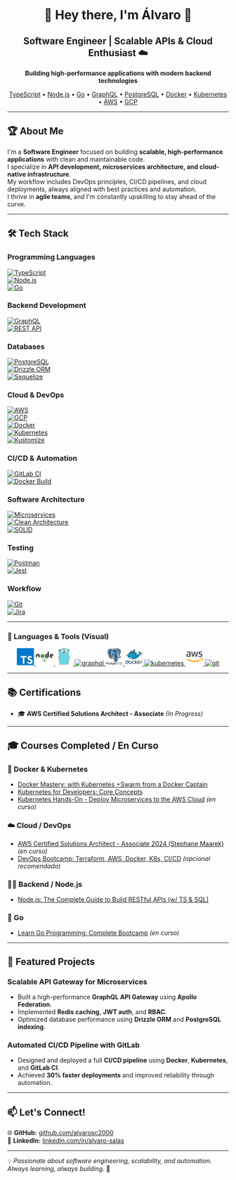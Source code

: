 <h1 align="center">🚀 Hey there, I'm Álvaro 👋</h1>  
<h2 align="center">Software Engineer | Scalable APIs & Cloud Enthusiast ☁️</h2>  

<p align="center">
  <b>Building high-performance applications with modern backend technologies</b>  
</p>

<p align="center">
  <a href="https://www.typescriptlang.org/">TypeScript</a> • 
  <a href="https://nodejs.org/">Node.js</a> • 
  <a href="https://go.dev/">Go</a> • 
  <a href="https://graphql.org/">GraphQL</a> • 
  <a href="https://www.postgresql.org/">PostgreSQL</a> • 
  <a href="https://www.docker.com/">Docker</a> • 
  <a href="https://kubernetes.io/">Kubernetes</a> • 
  <a href="https://aws.amazon.com/">AWS</a> • 
  <a href="https://cloud.google.com/">GCP</a>
</p>

---

## 🏆 About Me  

I'm a **Software Engineer** focused on building **scalable, high-performance applications** with clean and maintainable code.  
I specialize in **API development, microservices architecture, and cloud-native infrastructure**.  
My workflow includes DevOps principles, CI/CD pipelines, and cloud deployments, always aligned with best practices and automation.  
I thrive in **agile teams**, and I'm constantly upskilling to stay ahead of the curve.  

---

## 🛠 Tech Stack  

### Programming Languages  
[![TypeScript](https://img.shields.io/badge/-TypeScript-3178C6?style=flat&logo=typescript&logoColor=white)](https://www.typescriptlang.org/)  
[![Node.js](https://img.shields.io/badge/-Node.js-339933?style=flat&logo=node.js&logoColor=white)](https://nodejs.org/)  
[![Go](https://img.shields.io/badge/-Go-00ADD8?style=flat&logo=go&logoColor=white)](https://go.dev/)

### Backend Development  
[![GraphQL](https://img.shields.io/badge/-GraphQL-E10098?style=flat&logo=graphql&logoColor=white)](https://graphql.org/)  
[![REST API](https://img.shields.io/badge/-REST%20API-005571?style=flat)](https://restfulapi.net/)

### Databases  
[![PostgreSQL](https://img.shields.io/badge/-PostgreSQL-336791?style=flat&logo=postgresql&logoColor=white)](https://www.postgresql.org/)  
[![Drizzle ORM](https://img.shields.io/badge/-Drizzle%20ORM-yellow?style=flat)](https://orm.drizzle.team/)  
[![Sequelize](https://img.shields.io/badge/-Sequelize-52B0E7?style=flat&logo=sequelize&logoColor=white)](https://sequelize.org/)

### Cloud & DevOps  
[![AWS](https://img.shields.io/badge/-AWS-232F3E?style=flat&logo=amazonaws&logoColor=white)](https://aws.amazon.com/)  
[![GCP](https://img.shields.io/badge/-Google%20Cloud-4285F4?style=flat&logo=googlecloud&logoColor=white)](https://cloud.google.com/)  
[![Docker](https://img.shields.io/badge/-Docker-2496ED?style=flat&logo=docker&logoColor=white)](https://www.docker.com/)  
[![Kubernetes](https://img.shields.io/badge/-Kubernetes-326CE5?style=flat&logo=kubernetes&logoColor=white)](https://kubernetes.io/)  
[![Kustomize](https://img.shields.io/badge/-Kustomize-7B42BC?style=flat)](https://github.com/kubernetes-sigs/kustomize)

### CI/CD & Automation  
[![GitLab CI](https://img.shields.io/badge/-GitLab%20CI%2FCD-FC6D26?style=flat&logo=gitlab&logoColor=white)](https://docs.gitlab.com/ee/ci/)  
[![Docker Build](https://img.shields.io/badge/-Docker%20Build-0db7ed?style=flat&logo=docker&logoColor=white)](https://docs.docker.com/engine/reference/commandline/build/)

### Software Architecture  
[![Microservices](https://img.shields.io/badge/-Microservices-00BFA5?style=flat)](https://martinfowler.com/articles/microservices.html)  
[![Clean Architecture](https://img.shields.io/badge/-Clean%20Architecture-4B0082?style=flat)](https://8thlight.com/blog/uncle-bob/2012/08/13/the-clean-architecture.html)  
[![SOLID](https://img.shields.io/badge/-SOLID-FF6F00?style=flat)](https://medium.com/@imranhsayed/solid-principles-explained-in-plain-english-8a124fdfd2e0)

### Testing  
[![Postman](https://img.shields.io/badge/-Postman-FF6C37?style=flat&logo=postman&logoColor=white)](https://www.postman.com/)  
[![Jest](https://img.shields.io/badge/-Jest-C21325?style=flat&logo=jest&logoColor=white)](https://jestjs.io/)

### Workflow  
[![Git](https://img.shields.io/badge/-Git-F05032?style=flat&logo=git&logoColor=white)](https://git-scm.com/)  
[![Jira](https://img.shields.io/badge/-Jira-0052CC?style=flat&logo=jira&logoColor=white)](https://www.atlassian.com/software/jira)

---

### 🧰 Languages & Tools (Visual)

<p align="center">
  <a href="https://www.typescriptlang.org/" target="_blank" rel="noreferrer">
    <img src="https://raw.githubusercontent.com/devicons/devicon/master/icons/typescript/typescript-original.svg" alt="typescript" width="40" height="40"/>
  </a>
  <a href="https://nodejs.org/" target="_blank" rel="noreferrer">
    <img src="https://raw.githubusercontent.com/devicons/devicon/master/icons/nodejs/nodejs-original-wordmark.svg" alt="nodejs" width="40" height="40"/>
  </a>
  <a href="https://golang.org" target="_blank" rel="noreferrer">
    <img src="https://raw.githubusercontent.com/devicons/devicon/master/icons/go/go-original.svg" alt="go" width="40" height="40"/>
  </a>
  <a href="https://graphql.org" target="_blank" rel="noreferrer">
    <img src="https://www.vectorlogo.zone/logos/graphql/graphql-icon.svg" alt="graphql" width="40" height="40"/>
  </a>
  <a href="https://www.postgresql.org" target="_blank" rel="noreferrer">
    <img src="https://raw.githubusercontent.com/devicons/devicon/master/icons/postgresql/postgresql-original-wordmark.svg" alt="postgresql" width="40" height="40"/>
  </a>
  <a href="https://www.docker.com/" target="_blank" rel="noreferrer">
    <img src="https://raw.githubusercontent.com/devicons/devicon/master/icons/docker/docker-original-wordmark.svg" alt="docker" width="40" height="40"/>
  </a>
  <a href="https://kubernetes.io" target="_blank" rel="noreferrer">
    <img src="https://www.vectorlogo.zone/logos/kubernetes/kubernetes-icon.svg" alt="kubernetes" width="40" height="40"/>
  </a>
  <a href="https://aws.amazon.com" target="_blank" rel="noreferrer">
    <img src="https://raw.githubusercontent.com/devicons/devicon/master/icons/amazonwebservices/amazonwebservices-original-wordmark.svg" alt="aws" width="40" height="40"/>
  </a>
  <a href="https://git-scm.com/" target="_blank" rel="noreferrer">
    <img src="https://www.vectorlogo.zone/logos/git-scm/git-scm-icon.svg" alt="git" width="40" height="40"/>
  </a>
</p>

---

## 📚 Certifications  

- 🎓 **AWS Certified Solutions Architect - Associate** *(In Progress)*

---

## 🎓 Courses Completed / En Curso  

### 🐳 Docker & Kubernetes  
- [Docker Mastery: with Kubernetes +Swarm from a Docker Captain](https://www.udemy.com/course/docker-mastery/)  
- [Kubernetes for Developers: Core Concepts](https://www.udemy.com/course/kubernetes-for-developers/)  
- [Kubernetes Hands-On - Deploy Microservices to the AWS Cloud](https://www.udemy.com/course/kubernetes-microservices/) *(en curso)*  

### ☁️ Cloud / DevOps  
- [AWS Certified Solutions Architect - Associate 2024 (Stephane Maarek)](https://www.udemy.com/course/aws-certified-solutions-architect-associate/) *(en curso)*  
- [DevOps Bootcamp: Terraform, AWS, Docker, K8s, CI/CD](https://www.udemy.com/course/devops-bootcamp/) *(opcional recomendado)*  

### 👨‍💻 Backend / Node.js  
- [Node.js: The Complete Guide to Build RESTful APIs (w/ TS & SQL)](https://www.udemy.com/course/nodejs-the-complete-guide/)

### 🐹 Go  
- [Learn Go Programming: Complete Bootcamp](https://www.udemy.com/course/learn-go-the-complete-bootcamp-course-golang/) *(en curso)*

---

## 🚀 Featured Projects  

### Scalable API Gateway for Microservices  
- Built a high-performance **GraphQL API Gateway** using **Apollo Federation**.  
- Implemented **Redis caching**, **JWT auth**, and **RBAC**.  
- Optimized database performance using **Drizzle ORM** and **PostgreSQL indexing**.

### Automated CI/CD Pipeline with GitLab  
- Designed and deployed a full **CI/CD pipeline** using **Docker**, **Kubernetes**, and **GitLab CI**.  
- Achieved **30% faster deployments** and improved reliability through automation.

---

## 📫 Let's Connect!  
🌐 **GitHub:** [github.com/alvarosc2000](https://github.com/alvarosc2000)  
💼 **LinkedIn:** [linkedin.com/in/alvaro-salas](https://www.linkedin.com/in/%C3%A1lvaro-salas-b4091b251/)  

---

💡 *Passionate about software engineering, scalability, and automation. Always learning, always building.* 🚀
